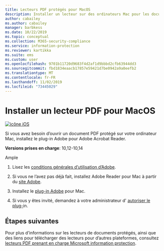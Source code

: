 ```yaml
---
title: Lecteurs PDF protégés pour MacOS
description: Installer un lecteur sur des ordinateurs Mac pour les documents PDF étiquetés pour la classification et la protection
author: cabailey
ms.author: cabailey
manager: barbkess
ms.date: 10/22/2019
ms.topic: conceptual
ms.collection: M365-security-compliance
ms.service: information-protection
ms.reviewer: kartikka
ms.suite: ems
ms.custom: user
ms.openlocfilehash: 9701b11720d9683f4d2af1d9bbbd2cfb63944dd3
ms.sourcegitcommit: fbd1834eaacb17857e59421d7be0942a9a0eefb2
ms.translationtype: MT
ms.contentlocale: fr-FR
ms.lasthandoff: 11/02/2019
ms.locfileid: "73445029"
---
```

# <a name="install-a-pdf-reader-for-macos"></a>Installer un lecteur PDF pour MacOS

[![icône iOS](../media/develop/ios-icon.png)](https://go.microsoft.com/fwlink/?linkid=2050049)

Si vous avez besoin d’ouvrir un document PDF protégé sur votre ordinateur Mac, installez le plug-in Adobe pour Adobe Acrobat Reader.

**Versions prises en charge**: 10,12-10,14

Ample

1. Lisez les [conditions générales d’utilisation d’Adobe](https://www.adobe.com/legal/terms.html).

2. Si vous ne l’avez pas déjà fait, installez Adobe Reader pour Mac à partir du [site Adobe](https://www.adobe.com/).

3. Installez le [plug-in Adobe](https://go.microsoft.com/fwlink/?linkid=2050049) pour Mac.

4. Si vous y êtes invité, demandez à votre administrateur d' [autoriser le plug-](https://techcommunity.microsoft.com/t5/Azure-Information-Protection/General-Availability-of-Adobe-Acrobat-Reader-integration-with/ba-p/298396)in.

## <a name="next-steps"></a>Étapes suivantes

Pour plus d’informations sur les lecteurs de documents protégés, ainsi que des liens pour télécharger des lecteurs pour d’autres plateformes, consultez [lecteurs PDF prenant en charge Microsoft information protection](protected-pdf-readers.md).

